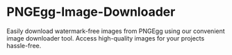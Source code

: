 # PNGEgg-Image-Downloader
Easily download watermark-free images from PNGEgg using our convenient image downloader tool. Access high-quality images for your projects hassle-free.
